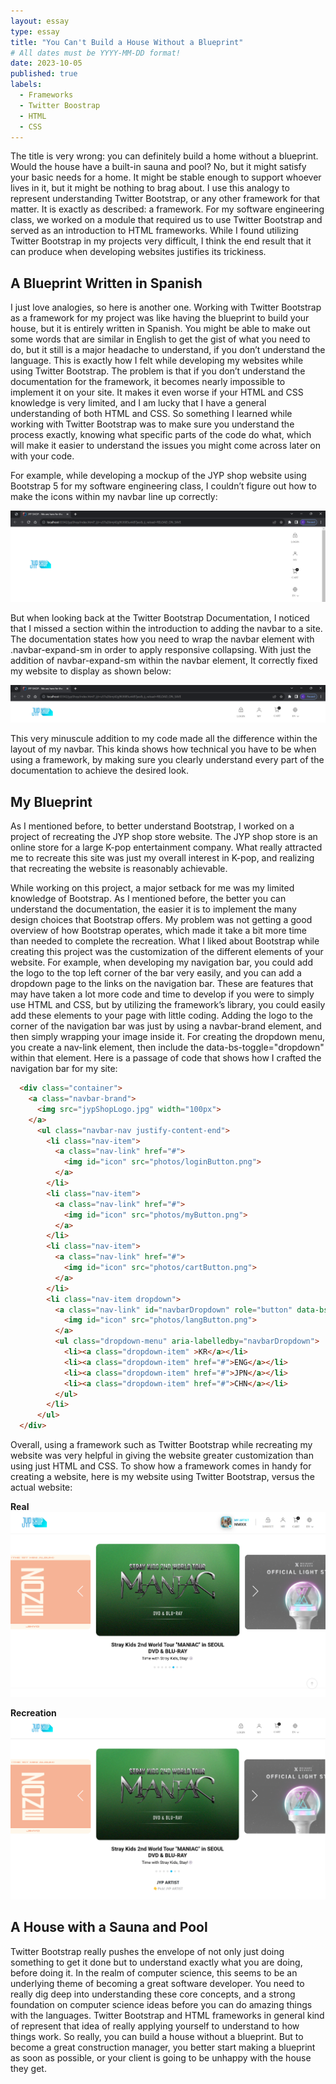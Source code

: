```yaml
---
layout: essay
type: essay
title: "You Can't Build a House Without a Blueprint"
# All dates must be YYYY-MM-DD format!
date: 2023-10-05
published: true
labels:
  - Frameworks
  - Twitter Boostrap
  - HTML
  - CSS
---
```


The title is very wrong: you can definitely build a home without a blueprint. Would the house have a built-in sauna and pool? No, but it might satisfy your basic needs for a home. It might be stable enough to support whoever lives in it, but it might be nothing to brag about. I use this analogy to represent understanding Twitter Bootstrap, or any other framework for that matter. It is exactly as described: a framework. For my software engineering class, we worked on a module that required us to use Twitter Bootstrap and served as an introduction to HTML frameworks. While I found utilizing Twitter Bootstrap in my projects very difficult, I think the end result that it can produce when developing websites justifies its trickiness.

## A Blueprint Written in Spanish

I just love analogies, so here is another one. Working with Twitter Bootstrap as a framework for my project was like having the blueprint to build your house, but it is entirely written in Spanish. You might be able to make out some words that are similar in English to get the gist of what you need to do, but it still is a major headache to understand, if you don’t understand the language. This is exactly how I felt while developing my websites while using Twitter Bootstrap. The problem is that if you don’t understand the documentation for the framework, it becomes nearly impossible to implement it on your site.  It makes it even worse if your HTML and CSS knowledge is very limited, and I am lucky that I have a general understanding of both HTML and CSS. So something I learned while working with Twitter Bootstrap was to make sure you understand the process exactly, knowing what specific parts of the code do what, which will make it easier to understand the issues you might come across later on with your code.

For example, while developing a mockup of the JYP shop website using Bootstrap 5 for my software engineering class, I couldn’t figure out how to make the icons within my navbar line up correctly:

<img class="img-fluid" src="../img/frameworkProject/badNavbar.png">

But when looking back at the Twitter Bootstrap Documentation, I noticed that I missed a section within the introduction to adding the navbar to a site. The documentation states how you need to wrap the navbar element with .navbar-expand-sm in order to apply responsive collapsing. With just the addition of navbar-expand-sm within the navbar element, It correctly fixed my website to display as shown below:

<img class="img-fluid" src="../img/frameworkProject/goodNavbar.png">

This very minuscule addition to my code made all the difference within the layout of my navbar. This kinda shows how technical you have to be when using a framework, by making sure you clearly understand every part of the documentation to achieve the desired look.

## My Blueprint

As I mentioned before, to better understand Bootstrap, I worked on a project of recreating the JYP shop store website. The JYP shop store is an online store for a large K-pop entertainment company. What really attracted me to recreate this site was just my overall interest in K-pop, and realizing that recreating the website is reasonably achievable.

While working on this project, a major setback for me was my limited knowledge of Bootstrap. As I mentioned before, the better you can understand the documentation, the easier it is to implement the many design choices that Bootstrap offers. My problem was not getting a good overview of how Bootstrap operates, which made it take a bit more time than needed to complete the recreation. What I liked about Bootstrap while creating this project was the customization of the different elements of your website. For example, when developing my navigation bar, you could add the logo to the top left corner of the bar very easily, and you can add a dropdown page to the links on the navigation bar. These are features that may have taken a lot more code and time to develop if you were to simply use HTML and CSS, but by utilizing the framework’s library, you could easily add these elements to your page with little coding. Adding the logo to the corner of the navigation bar was just by using a navbar-brand element, and then simply wrapping your image inside it. For creating the dropdown menu, you create a nav-link element, then include the data-bs-toggle="dropdown" within that element. Here is a passage of code that shows how I crafted the navigation bar for my site:

```html
  <div class="container">
    <a class="navbar-brand">
      <img src="jypShopLogo.jpg" width="100px">
    </a>
      <ul class="navbar-nav justify-content-end">
        <li class="nav-item">
          <a class="nav-link" href="#">
            <img id="icon" src="photos/loginButton.png">
          </a>
        </li>
        <li class="nav-item">
          <a class="nav-link" href="#">
            <img id="icon" src="photos/myButton.png">
          </a>
        </li>
        <li class="nav-item">
          <a class="nav-link" href="#">
            <img id="icon" src="photos/cartButton.png">
          </a>
        </li>
        <li class="nav-item dropdown">
          <a class="nav-link" id="navbarDropdown" role="button" data-bs-toggle="dropdown" aria-expanded="false" href="#">
            <img id="icon" src="photos/langButton.png">
          </a>
          <ul class="dropdown-menu" aria-labelledby="navbarDropdown">
            <li><a class="dropdown-item" >KR</a></li>
            <li><a class="dropdown-item" href="#">ENG</a></li>
            <li><a class="dropdown-item" href="#">JPN</a></li>
            <li><a class="dropdown-item" href="#">CHN</a></li>
          </ul>
        </li>
      </ul>
  </div>
```

Overall, using a framework such as Twitter Bootstrap while recreating my website was very helpful in giving the website greater customization than using just HTML and CSS. To show how a framework comes in handy for creating a website, here is my website using Twitter Bootstrap, versus the actual website:

<b>Real </b>
<img class="img-fluid" src="../img/frameworkProject/Real.png">

<b>Recreation </b>
<img class="img-fluid" src="../img/frameworkProject/Recreation.png">

## A House with a Sauna and Pool

Twitter Bootstrap really pushes the envelope of not only just doing something to get it done but to understand exactly what you are doing, before doing it. In the realm of computer science, this seems to be an underlying theme of becoming a great software developer. You need to really dig deep into understanding these core concepts, and a strong foundation on computer science ideas before you can do amazing things with the languages. Twitter Bootstrap and HTML frameworks in general kind of represent that idea of really applying yourself to understand to how things work. So really, you can build a house without a blueprint. But to become a great construction manager, you better start making a blueprint as soon as possible, or your client is going to be unhappy with the house they get. 

